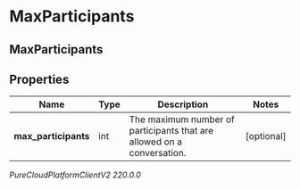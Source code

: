 # MaxParticipants

## MaxParticipants

## Properties

|Name | Type | Description | Notes|
|------------ | ------------- | ------------- | -------------|
| **max_participants** | int | The maximum number of participants that are allowed on a conversation. | [optional] |



_PureCloudPlatformClientV2 220.0.0_
